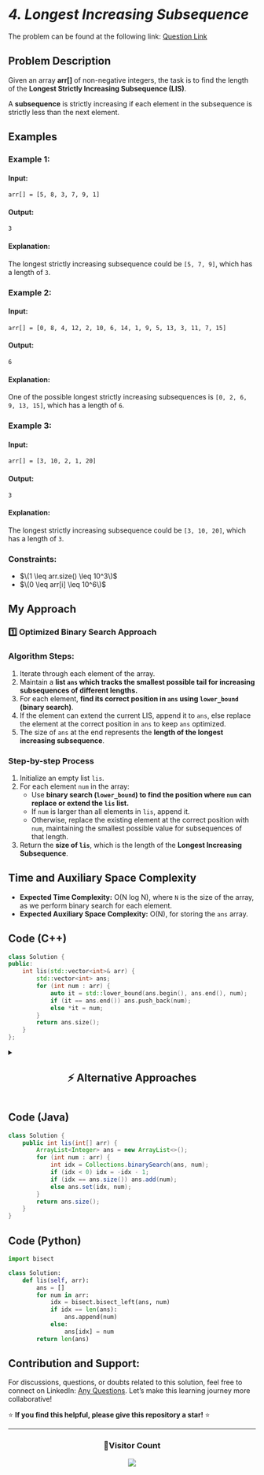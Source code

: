 # _4. Longest Increasing Subsequence_

The problem can be found at the following link: [Question Link](https://www.geeksforgeeks.org/problems/longest-increasing-subsequence-1587115620/1)

## **Problem Description**

Given an array **arr[]** of non-negative integers, the task is to find the length of the **Longest Strictly Increasing Subsequence (LIS)**.

A **subsequence** is strictly increasing if each element in the subsequence is strictly less than the next element.

## **Examples**

### **Example 1:**

#### **Input:**

`arr[] = [5, 8, 3, 7, 9, 1]`

#### **Output:**

`3`

#### **Explanation:**

The longest strictly increasing subsequence could be `[5, 7, 9]`, which has a length of `3`.

### **Example 2:**

#### **Input:**

`arr[] = [0, 8, 4, 12, 2, 10, 6, 14, 1, 9, 5, 13, 3, 11, 7, 15]`

#### **Output:**

`6`

#### **Explanation:**

One of the possible longest strictly increasing subsequences is `[0, 2, 6, 9, 13, 15]`, which has a length of `6`.

### **Example 3:**

#### **Input:**

`arr[] = [3, 10, 2, 1, 20]`

#### **Output:**

`3`

#### **Explanation:**

The longest strictly increasing subsequence could be `[3, 10, 20]`, which has a length of `3`.

### **Constraints:**

- $\(1 \leq arr.size() \leq 10^3\)$
- $\(0 \leq arr[i] \leq 10^6\)$

## **My Approach**

### **1️⃣ Optimized Binary Search Approach**

### **Algorithm Steps:**

1. Iterate through each element of the array.
2. Maintain a **list `ans` which tracks the smallest possible tail for increasing subsequences of different lengths.**
3. For each element, **find its correct position in `ans` using `lower_bound` (binary search)**.
4. If the element can extend the current LIS, append it to `ans`, else replace the element at the correct position in `ans` to keep `ans` optimized.
5. The size of `ans` at the end represents the **length of the longest increasing subsequence**.

### **Step-by-step Process**

1. Initialize an empty list `lis`.
2. For each element `num` in the array:
   - Use **binary search (`lower_bound`) to find the position where `num` can replace or extend the `lis` list.**
   - If `num` is larger than all elements in `lis`, append it.
   - Otherwise, replace the existing element at the correct position with `num`, maintaining the smallest possible value for subsequences of that length.
3. Return the **size of `lis`**, which is the length of the **Longest Increasing Subsequence**.

## **Time and Auxiliary Space Complexity**

- **Expected Time Complexity:** O(N log N), where `N` is the size of the array, as we perform binary search for each element.
- **Expected Auxiliary Space Complexity:** O(N), for storing the `ans` array.

## **Code (C++)**

```cpp
class Solution {
public:
    int lis(std::vector<int>& arr) {
        std::vector<int> ans;
        for (int num : arr) {
            auto it = std::lower_bound(ans.begin(), ans.end(), num);
            if (it == ans.end()) ans.push_back(num);
            else *it = num;
        }
        return ans.size();
    }
};
```

<details>
<summary><h2 align="center">⚡ Alternative Approaches</h2></summary>

## **2️⃣ Dynamic Programming Approach (O(N²) Time, O(N) Space)**

### **Algorithm Steps:**

1. Use an array `dp` where `dp[i]` stores the **length of the LIS ending at index `i`**.
2. For each element at index `i`, check all previous elements `j`.
3. If `arr[j] < arr[i]`, update `dp[i] = max(dp[i], dp[j] + 1)`.
4. Return the maximum value in `dp`.

```cpp
class Solution {
public:
    int lis(vector<int>& arr) {
        int n = arr.size();
        vector<int> dp(n, 1);
        int maxLen = 1;
        for (int i = 1; i < n; i++) {
            for (int j = 0; j < i; j++) {
                if (arr[i] > arr[j]) dp[i] = max(dp[i], dp[j] + 1);
            }
            maxLen = max(maxLen, dp[i]);
        }
        return maxLen;
    }
};
```

## **3️⃣ Segment Tree with Coordinate Compression Approach (O(N log N) Time, O(N) Space)**

### **Algorithm Steps:**

1. **Coordinate compress the array values** to reduce range size.
2. Use a **segment tree** to store the longest subsequence length ending at each value.
3. For each element, query the segment tree for the **best LIS ending at a smaller value**.
4. Update the segment tree to reflect the LIS ending at the current element.

```cpp
class Solution {
public:
    int lis(vector<int>& arr) {
        int n = arr.size();
        unordered_map<int, int> comp;
        vector<int> sortedArr(arr.begin(), arr.end());
        sort(sortedArr.begin(), sortedArr.end());
        for (int i = 0; i < n; i++) comp[sortedArr[i]] = i + 1;

        vector<int> segTree(n + 1, 0);

        auto query = [&](int idx) {
            int best = 0;
            while (idx > 0) {
                best = max(best, segTree[idx]);
                idx -= idx & -idx;
            }
            return best;
        };

        auto update = [&](int idx, int val) {
            while (idx <= n) {
                segTree[idx] = max(segTree[idx], val);
                idx += idx & -idx;
            }
        };

        int res = 0;
        for (int num : arr) {
            int index = comp[num];
            int best = query(index - 1) + 1;
            update(index, best);
            res = max(res, best);
        }
        return res;
    }
};
```

## **📊 Comparison of Approaches**

| **Approach**                 | ⏱️ **Time Complexity** | 🗂️ **Space Complexity** | ✅ **Pros**                  | ⚠️ **Cons**                    |
| ---------------------------- | ---------------------- | ----------------------- | ---------------------------- | ------------------------------ |
| **Binary Search + DP Array** | 🟢 O(N log N)          | 🟡 O(N)                 | Fast and optimal for large N | No LIS sequence reconstruction |
| **Dynamic Programming (DP)** | 🟡 O(N²)               | 🟡 O(N)                 | Simple to understand         | Slow for large arrays          |
| **Segment Tree**             | 🟢 O(N log N)          | 🟡 O(N)                 | Handles dynamic LIS queries  | Complex implementation         |

## 💡 **Best Choice?**

- ✅ **For large arrays:** Use **Binary Search (O(N log N))** for optimal performance.
- ✅ **For simplicity:** Use **Dynamic Programming (O(N²))** for small arrays (`N ≤ 1000`).
- ✅ **For dynamic updates:** Use **Segment Tree (O(N log N))**, especially if array values need frequent updates.

</details>

## **Code (Java)**

```java
class Solution {
    public int lis(int[] arr) {
        ArrayList<Integer> ans = new ArrayList<>();
        for (int num : arr) {
            int idx = Collections.binarySearch(ans, num);
            if (idx < 0) idx = -idx - 1;
            if (idx == ans.size()) ans.add(num);
            else ans.set(idx, num);
        }
        return ans.size();
    }
}
```

## **Code (Python)**

```python
import bisect

class Solution:
    def lis(self, arr):
        ans = []
        for num in arr:
            idx = bisect.bisect_left(ans, num)
            if idx == len(ans):
                ans.append(num)
            else:
                ans[idx] = num
        return len(ans)
```

## **Contribution and Support:**

For discussions, questions, or doubts related to this solution, feel free to connect on LinkedIn: [Any Questions](https://www.linkedin.com/in/patel-hetkumar-sandipbhai-8b110525a/). Let’s make this learning journey more collaborative!

⭐ **If you find this helpful, please give this repository a star!** ⭐

---

<div align="center">
  <h3><b>📍Visitor Count</b></h3>
</div>

<p align="center">
  <img src="https://visitor-badge.laobi.icu/badge?page_id=Hunterdii.GeeksforGeeks-POTD" />
</p>
